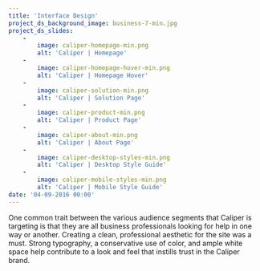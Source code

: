 ```yaml
---
title: 'Interface Design'
project_ds_background_image: business-7-min.jpg
project_ds_slides:
    -
        image: caliper-homepage-min.png
        alt: 'Caliper | Homepage'
    -
        image: caliper-homepage-hover-min.png
        alt: 'Caliper | Homepage Hover'
    -
        image: caliper-solution-min.png
        alt: 'Caliper | Solution Page'
    -
        image: caliper-product-min.png
        alt: 'Caliper | Product Page'
    -
        image: caliper-about-min.png
        alt: 'Caliper | About Page'
    -
        image: caliper-desktop-styles-min.png
        alt: 'Caliper | Desktop Style Guide'
    -
        image: caliper-mobile-styles-min.png
        alt: 'Caliper | Mobile Style Guide'
date: '04-09-2016 00:00'
---
```


One common trait between the various audience segments that Caliper is targeting is that they are all business professionals looking for help in one way or another. Creating a clean, professional aesthetic for the site was a must. Strong typography, a conservative use of color, and ample white space help contribute to a look and feel that instills trust in the Caliper brand.